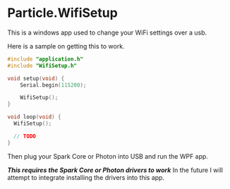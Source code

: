 # Particle.WifiSetup

This is a windows app used to change your WiFi settings over a usb.

Here is a sample on getting this to work.

```c
#include "application.h"
#include "WifiSetup.h"

void setup(void) {
    Serial.begin(115200);

    WifiSetup();
}

void loop(void) {
  WifiSetup();

  // TODO
}
```

Then plug your Spark Core or Photon into USB and run the WPF app.

***This requires the Spark Core or Photon drivers to work***
In the future I will attempt to integrate installing the drivers into this app.